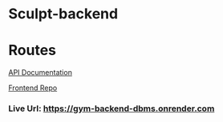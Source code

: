 # Sculpt-backend

# Routes
[API Documentation](https://www.postman.com/crimson-crescent-786962/workspace/dbms-mini-project/request/15164979-babcd9af-b652-4bbe-8143-fbff4010ff5c)

[Frontend Repo](https://github.com/jacobsanosh/gym-frontend)

### Live Url: https://gym-backend-dbms.onrender.com
